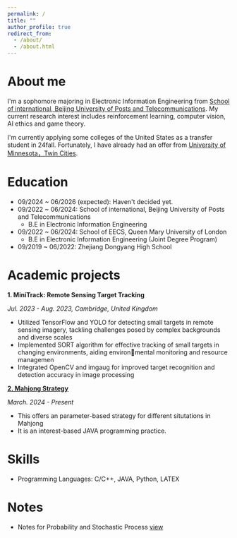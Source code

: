```yaml
---
permalink: /
title: ""
author_profile: true
redirect_from: 
  - /about/
  - /about.html
---
```

About me
======
I'm a sophomore majoring in Electronic Information Engineering from [School of international, Beijing University of Posts and Telecommunications](http://www.bupt.edu.cn/). My current research interest includes reinforcement learning, computer vision, AI ethics and game theory.

I'm currently applying some colleges of the United States as a transfer student in 24fall. Fortunately, I have already had an offer from [University of Minnesota，Twin Cities](https://twin-cities.umn.edu/).



Education
======
* 09/2024 ~ 06/2026 (expected): Haven't decided yet. 
* 09/2022 ~ 06/2024: School of international, Beijing University of Posts and Telecommunications
  * B.E in Electronic Information Engineering
* 09/2022 ~ 06/2024: School of EECS, Queen Mary University of London
  * B.E in Electronic Information Engineering (Joint Degree Program)
* 09/2019 ~ 06/2022: Zhejiang Dongyang High School

Academic projects
======
**1. MiniTrack: Remote Sensing Target Tracking**

*Jul. 2023 - Aug. 2023, Cambridge, United Kingdom*
* Utilized TensorFlow and YOLO for detecting small targets in remote sensing imagery, tackling challenges posed
by complex backgrounds and diverse scales
* Implemented SORT algorithm for effective tracking of small targets in changing environments, aiding environmental monitoring and resource managemen
* Integrated OpenCV and imgaug for improved target recognition and detection accuracy in image processing

[**2. Mahjong Strategy**](https://github.com/JazCz/MahjongStrategy)

*March. 2024 - Present*
* This offers an parameter-based strategy for different situtations in Mahjong
* It is an interest-based JAVA programming practice.


Skills
======
* Programming Languages: C/C++, JAVA, Python, LATEX

Notes
======
* Notes for Probability and Stochastic Process [view](../assets/Notes_P.pdf)


